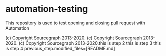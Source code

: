 # automation-testing
This repository is used to test opening and closing pull request with Automation

(c) Copyright Sourcegraph 2013-2020.
(c) Copyright Sourcegraph 2013-2020.
(c) Copyright Sourcegraph 2013-2020.this is step 2
this is step 3
this is step 4
previous_step.modified_files=[README.md]

